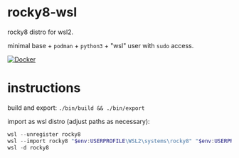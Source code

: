 # rocky8-wsl

rocky8 distro for wsl2.

minimal base + `podman` + `python3` + "wsl" user with `sudo` access.

[![Docker](https://github.com/kmmiles/rocky8-wsl/actions/workflows/docker-publish.yml/badge.svg)](https://github.com/kmmiles/rocky8-wsl/actions/workflows/docker-publish.yml)

# instructions

build and export: `./bin/build && ./bin/export`

import as wsl distro (adjust paths as necessary):

```powershell
wsl --unregister rocky8
wsl --import rocky8 "$env:USERPROFILE\WSL2\systems\rocky8" "$env:USERPROFILE\WSL2\sources\rocky8-wsl-container.tar"
wsl -d rocky8
```
